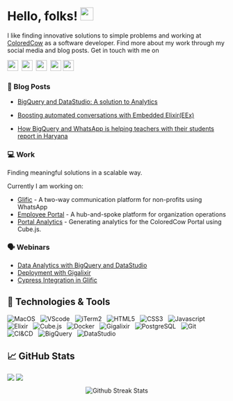 # Hello, folks! <img src="https://raw.githubusercontent.com/MartinHeinz/MartinHeinz/master/wave.gif" width="30px">

I like finding innovative solutions to simple problems and working at <a href="https://coloredcow.com?utm_source=github&utm_medium=AkhileshNegi">ColoredCow</a> as a software developer. Find more about my work through my social media and blog posts.
Get in touch with me on

<a href="https://twitter.com/negi_akhilesh3"><img height="25" width="25" src="https://cdn.jsdelivr.net/npm/simple-icons@v3/icons/twitter.svg"></a>&nbsp;
<a href="https://discordapp.com/users/akhilesh#8614"><img height="25" width="25" src="https://cdn.jsdelivr.net/npm/simple-icons@v3/icons/discord.svg"></a>&nbsp;
<a href="https://instagram.com/negi_akhilesh3"><img height="25" width="25" src="https://cdn.jsdelivr.net/npm/simple-icons@v3/icons/instagram.svg"></a>&nbsp;
<a href="https://www.linkedin.com/in/NegiAkhilesh/"><img height="25" width="25" src="https://cdn.jsdelivr.net/npm/simple-icons@v3/icons/linkedin.svg"></a>
<a href="mailto:akhilesh.negi@coloredcow.com"><img height="25" width="25" src="https://cdn.jsdelivr.net/npm/simple-icons@v3/icons/gmail.svg"></a>


### :newspaper: Blog Posts

- [BigQuery and DataStudio: A solution to Analytics](https://coloredcow.com/bigquery-and-datastudio-a-solution-to-analytics)

- [Boosting automated conversations with Embedded Elixir(EEx)](https://coloredcow.com/boosting-automated-conversations-with-eex)

- [How BigQuery and WhatsApp is helping teachers with their students report in Haryana](https://glific.org/how-bigquery-and-whatsapp-is-helping-teachers-with-their-students-report-in-haryana)


### :computer: Work

Finding meaningful solutions in a scalable way.

Currently I am working on:

- [Glific](https://glific.org) - A two-way communication platform for non-profits using WhatsApp
- [Employee Portal](https://github.com/ColoredCow/portal) - A hub-and-spoke platform for organization operations
- [Portal Analytics](https://github.com/ColoredCow/portal-analytics) - Generating analytics for the ColoredCow Portal using Cube.js.


### 🗣️ Webinars

- [Data Analytics with BigQuery and DataStudio](https://www.youtube.com/watch?v=txdrTLgchvs&list=PLn1_vUUOj6IHS9S84qbc0-cIjXeB-KBiN&index=5)
- [Deployment with Gigalixir](https://www.youtube.com/watch?v=txdrTLgchvs&list=PLn1_vUUOj6IHS9S84qbc0-cIjXeB-KBiN&index=5)
- [Cypress Integration in Glific](https://www.youtube.com/watch?v=xve1LDH7vxw&list=PLn1_vUUOj6IHS9S84qbc0-cIjXeB-KBiN&index=6)

## 🔧 Technologies & Tools

![MacOS](https://img.shields.io/badge/-MacOS-black?logo=Apple&style=social)&nbsp;&nbsp;
![VScode](https://img.shields.io/badge/-VScode-black?logo=visual-studio-code&style=social)&nbsp;&nbsp;
![iTerm2](https://img.shields.io/badge/-iTerm2-black?logo=Apple&style=social)&nbsp;&nbsp;
![HTML5](https://img.shields.io/badge/-HTML5-black?logo=html5&style=social)&nbsp;&nbsp;
![CSS3](https://img.shields.io/badge/-CSS3-black?logo=css3&style=social)&nbsp;&nbsp;
![Javascript](https://img.shields.io/badge/-Javascript-black?logo=javascript&style=social&logoColor=yellow)&nbsp;&nbsp;
![Elixir](https://img.shields.io/badge/-Elixir-black?logo=elixir&style=social)&nbsp;&nbsp;
![Cube.js](https://img.shields.io/badge/-Cube.js-black?logo=nintendogamecube&style=social)&nbsp;&nbsp;
![Docker](https://img.shields.io/badge/-Docker-black?logo=docker&style=social)&nbsp;&nbsp;
![Gigalixir](https://img.shields.io/badge/-Gigalixir-black?logo=Gatsby&style=social&logoColor=grey)&nbsp;&nbsp;
![PostgreSQL](https://img.shields.io/badge/-PostgreSQL-black?logo=postgresql&style=social&logoColor=blue)&nbsp;&nbsp;
![Git](https://img.shields.io/badge/-Git-black?logo=git&style=social)&nbsp;&nbsp;
![CI&CD](https://img.shields.io/badge/-CI&CD-black?logo=githubactions&style=social&logoColor=black)&nbsp;&nbsp;
![BigQuery](https://img.shields.io/badge/-BigQuery-black?logo=googlecloud&style=social)&nbsp;&nbsp;
![DataStudio](https://img.shields.io/badge/-DataStudio-black?logo=googleanalytics&style=social)&nbsp;&nbsp;
<!-- ![Laravel](https://img.shields.io/badge/-Laravel-black?logo=laravel&style=social)&nbsp;&nbsp; -->

## &#x1f4c8; GitHub Stats


<img align="center" src="https://github-readme-stats.vercel.app/api?username=AkhileshNegi&show_icons=true&include_all_commits=true&count_private=true&line_height=24&theme=vue&hide=stars&hide_rank=true" />  <img align="center" src="https://github-readme-stats.vercel.app/api/top-langs/?username=AkhileshNegi&show_icons=true&include_all_commits=true&line_height=30&count_private=true&layout=compact&theme=vue" />

<p align="center">
<img src="https://github-readme-streak-stats.herokuapp.com/?user=AkhileshNegi" alt="Github Streak Stats">
</p>

